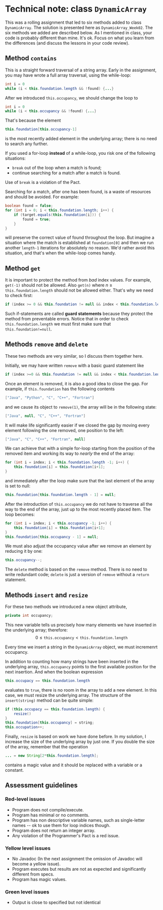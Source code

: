 # Technical note: class `DynamicArray`

This was a rolling assignment that led to six methods added to class `DynamicArray`. The solution is presented here as `DynamicArray_Week02`. The six methods we added are described below. As I mentioned in class, your code is probably different than mine. It's ok. Focus on what you learn from the differences (and discuss the lessons in your code review).

## Method `contains`
This is a straight forward traversal of a string array. Early in the assignment, you may have wrote a full array traversal, using the while-loop:

```java
int i = 0
while (i < this.foundation.length && !found) {...}
```

After we introduced `this.occupancy`, we should change the loop to

```java
int i = 0
while (i < this.occupancy && !found) {...}
```
That's because the element 
```java
this.foundation[this.occupancy-1]
```

is the most recently added element in the underlying array; there is no need to search any further.

If you used a for-loop **instead** of a while-loop, you risk one of the following situations:

* `break` out of the loop when a match is found;
* continue searching for a match after a match is found.

Use of `break` is a violation of the Pact. 

Searching for a match, after one has been found, is a waste of resources and should be avoided. For example:

```java
boolean found = false;
for (int i = 0; i < this.foundation.length; i++) {
    if (target.equals(this.foundation[i])) {
        found = true;
    }
}
```
will preserve the correct value of found throughout the loop. But imagine a situation where the match is established at `foundation[0]` and then we run another `length-1` iterations for absolutely no reason. We'd rather avoid this situation, and that's when the while-loop comes handy.

## Method `get`
It is important to protect the method from *bad* index values. For example, `get(-1)` should not be allowed. Also `get(n)` where $n\geq\texttt{this.foundation.length}$ should not be allowed either. That's why we need to check first:
```java
if (index >= 0 && this.foundation != null && index < this.foundation.length) 
```
Such if-statements are called **guard statements** because they protect the method from preventable errors. Notice that in order to check `this.foundation.length` we must first make sure that `this.foundation!=null`.

## Methods `remove` and `delete`
These two methods are very similar, so I discuss them together here.

Initially, we may have written `remove` with a basic guard statement like

```java
if (index >=0 && this.foundation != null && index < this.foundation.length)
```

Once an element is removed, it is also a good idea to close the gap. For example, if `this.foundation` has the following contents
```java
["Java", "Python", "C", "C++", "Fortran"]
``` 
and we cause its object to `remove(1)`, the array will be in the following state:
```java
["Java", null, "C", "C++", "Fortran"]
``` 
It will make life significantly easier if we closed the gap by moving every element following the one removed, one position to the left:
```java
["Java", "C", "C++", "Fortran", null]
``` 
We can achieve that with a simple for-loop starting from the position of the removed item and working its way to *nearly* the end of the array:
```java
for (int i = index; i < this.foundation.length -1; i++) {
    this.foundation[i] = this.foundation[i+1];
}
```
and immediately after the loop make sure that the last element of the array is set to null:
```java
this.foundation[this.foundation.length - 1] = null;
```

After the introduction of `this.occupancy` we do not have to traverse all the way to the end of the array, just up to the most recently placed item. The loop becomes:
```java
for (int i = index; i < this.occupancy -1; i++) {
    this.foundation[i] = this.foundation[i+1];
}
this.foundation[this.occupancy - 1] = null;
```

We must also adjust the occupancy value after we remove an element by reducing it by one:
```java
this.occupancy--;
```

The `delete` method is based on the `remove` method. There is no need to write redundant code; `delete` is just a version of `remove` without a `return` statement.


## Methods `insert` and `resize`

For these two methods we introduced a new object attribute,

```java
private int occupancy;
```
This new variable tells us precisely how many elements we have inserted in the underlying array; therefore: 
$$
0 \leq \texttt{this.occupancy} < \texttt{this.foundation.length}
$$

Every time we insert a string in the `DynamicArray` object, we must incremenrt occupancy. 

In addition to counting how many strings have been inserted in the underlying array, `this.occupancy` points to the first available position for the next insertion. And when the boolean expression
```java
this.occupacy == this.foundation.length
```
evaluates to `true`, there is no room in the array to add a new element. In this case, we must resize the underlying array. The structure of the `insert(string)` method can be quite simple:

```java
if (this.occupacy == this.foundation.length) {
    resize()
}
this.foundation[this.occupancy] = string;
this.occupation++;
```

Finally, `resize` is based on work we have done before. In my solution, I increase the size of the underlying array by just one. If you double the size of the array, remember that the operation
```java
... = new String[2*this.foundation.length];
```
contains a magic value and it should be replaced with a variable or a constant.


## Assessment guidelines

### Red-level issues

* Program does not compile/execute.
* Program has minimal or no comments.
* Program has non descriptive variable names, such as single-letter names -- ok to use them for loop indices though.
* Program does not return an integer array.
* Any violation of the Programmer's Pact is a red issue.

### Yellow level issues

* No Javadoc (In the next assignment the omission of Javadoc will become a yellow issue).
* Program executes but results are not as expected and significantly different from specs.
* Program has magic values.

### Green level issues

* Output is close to specified but not identical
